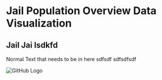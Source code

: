 
# Jail Population Overview Data Visualization

## Jail Jai lsdkfd

Normal Text that needs to be in here 
sdfsdf
sdfsdfsdf


![GitHub Logo](https://github.com/wasimohamed2020/cmustudent-repository/issues/1#issue-664163468)


